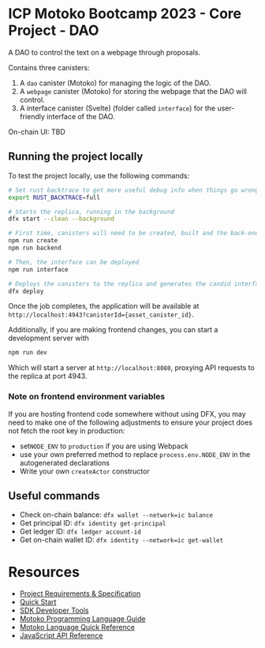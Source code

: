 # ICP Motoko Bootcamp 2023 - Core Project - DAO

A DAO to control the text on a webpage through proposals.

Contains three canisters:

1. A `dao` canister (Motoko) for managing the logic of the DAO.
2. A `webpage` canister (Motoko) for storing the webpage that the DAO will control.
3. A interface canister (Svelte) (folder called `interface`) for the user-friendly interface of the DAO.

On-chain UI: TBD

## Running the project locally

To test the project locally, use the following commands:

```bash
# Set rust backtrace to get more useful debug info when things go wrong
export RUST_BACKTRACE=full

# Starts the replica, running in the background
dfx start --clean --background

# First time, canisters will need to be created, built and the back-end deployed and the declarations generated.
npm run create
npm run backend

# Then, the interface can be deployed
npm run interface

# Deploys the canisters to the replica and generates the candid interface
dfx deploy
```

Once the job completes, the application will be available at `http://localhost:4943?canisterId={asset_canister_id}`.

Additionally, if you are making frontend changes, you can start a development server with

```bash
npm run dev
```

Which will start a server at `http://localhost:8080`, proxying API requests to the replica at port 4943.

### Note on frontend environment variables

If you are hosting frontend code somewhere without using DFX, you may need to make one of the following adjustments to ensure your project does not fetch the root key in production:

- set`NODE_ENV` to `production` if you are using Webpack
- use your own preferred method to replace `process.env.NODE_ENV` in the autogenerated declarations
- Write your own `createActor` constructor

## Useful commands

* Check on-chain balance: `dfx wallet --network=ic balance`
* Get principal ID: `dfx identity get-principal`
* Get ledger ID: `dfx ledger account-id`
* Get on-chain wallet ID: `dfx identity --network=ic get-wallet`

# Resources

- [Project Requirements & Specification](https://github.com/motoko-bootcamp/motokobootcamp-2023/blob/main/core_project/PROJECT.MD)
- [Quick Start](https://internetcomputer.org/docs/current/developer-docs/quickstart/hello10mins)
- [SDK Developer Tools](https://internetcomputer.org/docs/current/developer-docs/build/install-upgrade-remove)
- [Motoko Programming Language Guide](https://internetcomputer.org/docs/current/developer-docs/build/cdks/motoko-dfinity/motoko/)
- [Motoko Language Quick Reference](https://internetcomputer.org/docs/current/references/motoko-ref/)
- [JavaScript API Reference](https://erxue-5aaaa-aaaab-qaagq-cai.raw.ic0.app)
